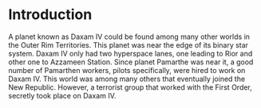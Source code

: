 # Introduction

A planet known as Daxam IV could be found among many other worlds in the Outer Rim Territories.
This planet was near the edge of its binary star system.
Daxam IV only had two hyperspace lanes, one leading to Rior and other one to Azzameen Station.
Since planet Pamarthe was near it, a good number of Pamarthen workers, pilots specifically, were hired to work on Daxam IV.
This world was among many others that eventually joined the New Republic.
However, a terrorist group that worked with the First Order, secretly took place on Daxam IV.
